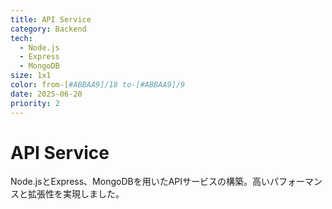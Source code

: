 ```yaml
---
title: API Service
category: Backend
tech:
  - Node.js
  - Express
  - MongoDB
size: 1x1
color: from-[#ABBAA9]/18 to-[#ABBAA9]/9
date: 2025-06-20
priority: 2
---
```

# API Service

Node.jsとExpress、MongoDBを用いたAPIサービスの構築。高いパフォーマンスと拡張性を実現しました。
